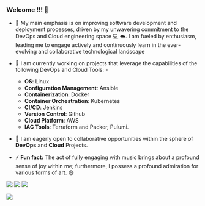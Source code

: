 ### Welcome !!! 👋


- 🔭 My main emphasis is on improving software development and deployment processes, driven by my unwavering commitment to the DevOps and Cloud engineering space 💻 ☁️. I am fueled by enthusiasm, leading me to engage actively and continuously learn in the ever-evolving and collaborative technological landscape

- 🌱 I am currently working on  projects that leverage the capabilities of the following DevOps and Cloud Tools: -
  - __OS__: Linux
  - __Configuration Management__: Ansible
  - __Containerization__: Docker
  - __Container Orchestration__: Kubernetes
  - __CI/CD__: Jenkins
  - __Version Control__: Github
  - __Cloud Platform__: AWS
  - __IAC Tools__: Terraform and Packer, Pulumi.
  
- 👯 I am eagerly open to collaborative opportunities within the sphere of __DevOps__ and __Cloud__ Projects.
- ⚡ __Fun fact:__ The act of fully engaging with music brings about a profound sense of joy within me; furthermore, I possess a profound admiration for various forms of art. 😄

  

[![](https://img.shields.io/badge/twitter-%230077B5.svg?style=for-the-badge&logo=twitter)](https://www.twitter.com/Narbydxelos)
[![](https://img.shields.io/badge/linkedin-%230077B5.svg?style=for-the-badge&logo=linkedin)](https://www.linkedin.com/in/solomon-onwuasoanya-55b41180/)
[![](https://img.shields.io/badge/medium-%230077B5.svg?style=for-the-badge&logo=medium)](https://medium.com/@onwuasoanyasc_22360)

![](https://github.com/dybran/Containerizing-Microservices-Project/blob/main/images/ved.jpg)



<!--
**dybran/dybran** is a ✨ _special_ ✨ repository because its `README.md` (this file) appears on your GitHub profile.

Here are some ideas to get you started:

- 🔭 I’m currently working on DevOps :computer: :cloud: 
- 🌱 I’m currently learning DevOps Tools
- 👯 I’m looking to collaborate on Devops and Cloud Computing
- 📫 How to reach me: https://twitter.com/Narbydxelos
- 😄 Pronouns: 
- ⚡ Fun fact: i love listening to music...alot :smile:
-->
